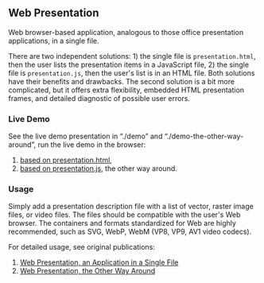 ## Web Presentation

Web browser-based application, analogous to those office presentation applications, in a single file.

There are two independent solutions: 1) the single file is `presentation.html`, then the user lists the presentation items in a JavaScript file, 2) the single file is `presentation.js`, then the user's list is in an HTML file. Both solutions have their benefits and drawbacks. The second solution is a bit more complicated, but it offers extra flexibility, embedded HTML presentation frames, and detailed diagnostic of possible user errors.
### Live Demo

See the live demo presentation in &ldquo;./demo&rdquo; and &ldquo;./demo-the-other-way-around&rdquo;, run the live demo in the browser:
1. [based on presentation.html](https://SAKryukov.github.io/web-presentation/demo/),
1. [based on presentation.js](https://SAKryukov.github.io/web-presentation/demo-the-other-way-around/), the other way around.

### Usage

Simply add a presentation description file with a list of vector, raster image files, or video files. The files should be compatible with the user's Web browser. The containers and formats standardized for Web are highly recommended, such as SVG, WebP, WebM (VP8, VP9, AV1 video codecs).

For detailed usage, see original publications:
1. [Web Presentation, an Application in a Single File](https://www.codeproject.com/Articles/5286790/Web-Presentation)
1. [Web Presentation, the Other Way Around](https://www.codeproject.com/Articles/5290221/Web-Presentation-the-Other-Way-Around)


